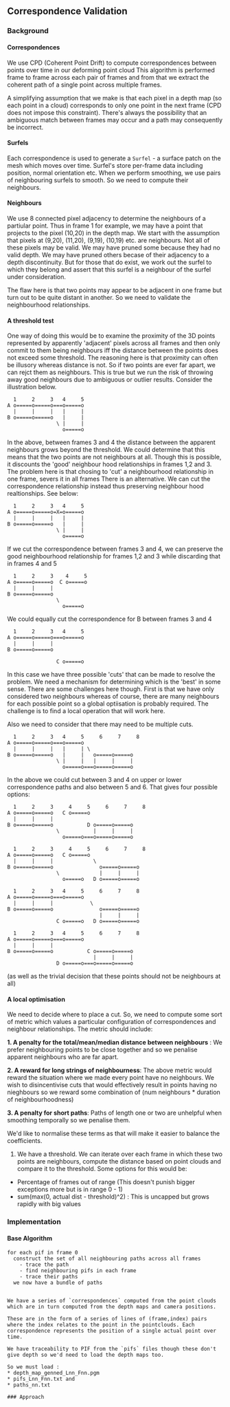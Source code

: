 ## Correspondence Validation
### Background
#### Correspondences
We use CPD (Coherent Point Drift) to compute correspondences between points over time in our deforming point cloud
This algorithm is performed frame to frame across each pair of frames and from that we extract the coherent path 
of a single point across multiple frames.

A simplifying assumption that we make is that each pixel in a depth map (so each point in a cloud) corresponds to only one
point in the next frame (CPD does not impose this constraint). There's always the possibility that an ambiguous match between frames may occur and a path may consequently be incorrect.

#### Surfels
Each correspondence is used to generate a `Surfel` - a surface patch on the mesh which moves over time.
Surfel's store per-frame data  including position, normal orientation etc.
When we perform smoothing, we use pairs of neighbouring surfels to smooth. So we need to compute their neighbours.

#### Neighbours
We use 8 connected pixel adjacency to determine the neighbours of a partiular point. Thus in frame 1 for example, we may have a point that projects to the pixel (10,20) in the depth map. We start with the assumption that 
pixels at (9,20), (11,20), (9,19), (10,19) etc. are neighbours.  Not all of these pixels may be valid. We may have pruned some because they had
no valid depth. We may have pruned others becase of their adjacency to a depth discontinuity. But for those that do exist, we work out the surfel to which they belong and assert that this surfel is a neighbour of the surfel under consideration.

The flaw here is that two points may appear to be adjacent in one frame but turn out to be quite distant in another.
So we need to validate the neighbourhood relationships.

#### A threshold test
One way of doing this would be to examine the proximity of the 3D points represented by apparently 'adjacent' pixels across all frames
and then only commit to them being neighbours iff the distance between the points does not exceed some threshold.
The reasoning here is that proximity can often be illusory whereas distance is not. So if two points are ever far apart, we can rejct them as neighbours.
This is true but we run the risk of throwing away good neighbours due to ambiguous or outlier results. Consider the illustration below.
```
  1     2     3   4     5
A o=====o=====o===o=====o
  |     |     |   |     |
B o=====o=====o   |     |
                \ |     |
                  o=====o
```
In the above, between frames 3 and 4 the distance between the apparent neighbours grows beyond the threshold. We could determine that this means that the two points are not neighbours at all. Though this
is possible, it discounts the 'good' neighbour hood relationships in frames 1,2 and 3.  The problem here is that chosing to 'cut' a neighbourhood relationship in one frame, severs it in all frames
There is an alternative. We can cut the correspondence relationship instead thus preserving neighbour hood realtionships. See below:
```
  1     2     3   4     5
A o=====o=====o=X=o=====o
  |     |     |   |     |
B o=====o=====o   |     |
                \ |     |
                  o=====o
```
If we cut the correspondence between frames 3 and 4, we can preserve the good neighbourhood relationship for frames 1,2 and 3 while discarding that in frames 4 and 5
```
  1     2     3    4     5
A o=====o=====o  C o=====o
  |     |     |   
B o=====o=====o   
                \ 
                  o=====o
```
We could equally cut the correspondence for B between frames 3 and 4
```
  1     2     3   4     5
A o=====o=====o===o=====o
  |     |     |   
B o=====o=====o   
                  
                C o=====o
```
In this case we have three possible 'cuts' that can be made to resolve the problem. We need a mechanism for determining which is the 'best' in some sense.
There are some challenges here though. First is that we have only considered two neighbours whereas of course, there are many neighbours for each possible point so a global optiisation 
is probably required. The challenge is to find a local operation that will work here.  

Also we need to consider that there may need to be multiple cuts.
```
  1     2     3   4     5     6     7     8
A o=====o=====o===o=====o   
  |     |     |   |     | \
B o=====o=====o   |     |   o=====o=====o
                \ |     |   |     |     |
                  o=====o===o=====o=====o
```
In the above we could cut between 3 and 4 on upper or lower correspondence paths and also between 5 and 6. That gives four possible
options:
```
  1     2     3     4     5     6     7     8
A o=====o=====o   C o=====o   
  |     |     |           
B o=====o=====o           D o=====o=====o
                \           |     |     |
                  o=====o===o=====o=====o
```
```
  1     2     3     4     5     6     7     8
A o=====o=====o   C o=====o   
  |     |     |             \
B o=====o=====o               o=====o=====o
                \             |     |     |
                  o=====o   D o=====o=====o
```
```
  1     2     3   4     5     6     7     8
A o=====o=====o===o=====o   
  |     |     |            \
B o=====o=====o               o=====o=====o
                              |     |     |
                C o=====o   D o=====o=====o
```
```
  1     2     3   4     5     6     7     8
A o=====o=====o===o=====o   
  |     |     |            
B o=====o=====o           C o=====o=====o
                            |     |     |
                D o=====o===o=====o=====o
```
(as well as the trivial decision that these points should not be neighbours at all)

#### A local optimisation
We need to decide where to place a cut.
So, we need to compute some sort of metric which values a particular configuration of correspondences and neighbour relationships.
The metric should include:

**1. A penalty for the total/mean/median distance between neighbours**
: We prefer neighbouring points to be close together and so we penalise apparent neighbours who are far apart.

**2. A reward for long strings of neighbourness**: The above metric would reward the situation where we made every point have no neighbours. We wish to disincentivise cuts that would effectively result in points having no nieghbours
so we reward some combination of (num neighbours * duration of neighbourhoodness)

**3. A penalty for short paths**: Paths of length one or two are unhelpful when smoothing temporally so we penalise them.

We'd like to normalise these terms as that will make it easier to balance the coefficients.

1. We have a threshold. We can iterate over each frame in which these two points are neighbours, compute the distance based on point clouds and compare it to the threshold.
Some options for this would be:
* Percentage of frames out of range (This doesn't punish bigger exceptions more but is in range 0 - 1)
* sum(max(0, actual dist - threshold)^2)  : This is uncapped but grows rapidly with big values

### Implementation
#### Base Algorithm
```
for each pif in frame 0
  construct the set of all neighbouring paths across all frames
    - trace the path
    - find neighbouring pifs in each frame
    - trace their paths
  we now have a bundle of paths
    
 
We have a series of `correspondences` computed from the point clouds which are in turn computed from the depth maps and camera positions.

These are in the form of a series of lines of (frame,index) pairs where the index relates to the point in the pointclouds. Each correspondence represents the position of a single actual point over time.

We have traceability to PIF from the `pifs` files though these don't give depth so we'd need to load the depth maps too.

So we must load :
* depth_map_genned_Lnn_Fnn.pgm
* pifs_Lnn_Fnn.txt and
* paths_nn.txt

### Approach
